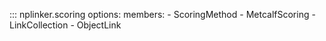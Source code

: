 ::: nplinker.scoring
    options:
        members:
          - ScoringMethod
          - MetcalfScoring
          - LinkCollection
          - ObjectLink
